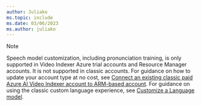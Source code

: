 ```yaml
---
author: Juliako
ms.topic: include
ms.date: 03/06/2023
ms.author: juliako
---
```


> [!Note]
> Speech model customization, including pronunciation training, is only supported in Video Indexer Azure trial accounts and Resource Manager accounts. It is not supported in classic accounts. For guidance on how to update your account type at no cost, see [Connect an existing classic paid Azure AI Video Indexer account to ARM-based account](../connect-classic-account-to-arm.md). For guidance on using the classic custom language experience, see [Customize a Language model](../customize-language-model-overview.md).
